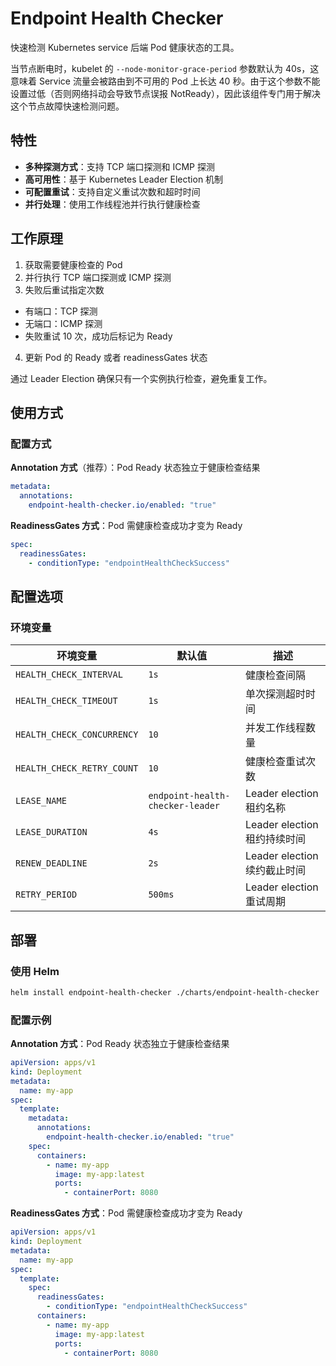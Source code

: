 # Endpoint Health Checker

快速检测 Kubernetes service 后端 Pod 健康状态的工具。

当节点断电时，kubelet 的 `--node-monitor-grace-period` 参数默认为 40s，这意味着 Service 流量会被路由到不可用的 Pod 上长达 40 秒。由于这个参数不能设置过低（否则网络抖动会导致节点误报 NotReady），因此该组件专门用于解决这个节点故障快速检测问题。

## 特性

- **多种探测方式**：支持 TCP 端口探测和 ICMP 探测
- **高可用性**：基于 Kubernetes Leader Election 机制
- **可配置重试**：支持自定义重试次数和超时时间
- **并行处理**：使用工作线程池并行执行健康检查

## 工作原理

1. 获取需要健康检查的 Pod
2. 并行执行 TCP 端口探测或 ICMP 探测
3. 失败后重试指定次数
  - 有端口：TCP 探测
  - 无端口：ICMP 探测
  - 失败重试 10 次，成功后标记为 Ready
4. 更新 Pod 的 Ready 或者 readinessGates 状态

通过 Leader Election 确保只有一个实例执行检查，避免重复工作。

## 使用方式

### 配置方式

**Annotation 方式**（推荐）：Pod Ready 状态独立于健康检查结果

```yaml
metadata:
  annotations:
    endpoint-health-checker.io/enabled: "true"
```

**ReadinessGates 方式**：Pod 需健康检查成功才变为 Ready

```yaml
spec:
  readinessGates:
    - conditionType: "endpointHealthCheckSuccess"
```

## 配置选项

### 环境变量

| 环境变量 | 默认值 | 描述 |
|----------|--------|------|
| `HEALTH_CHECK_INTERVAL` | `1s` | 健康检查间隔 |
| `HEALTH_CHECK_TIMEOUT` | `1s` | 单次探测超时时间 |
| `HEALTH_CHECK_CONCURRENCY` | `10` | 并发工作线程数量 |
| `HEALTH_CHECK_RETRY_COUNT` | `10` | 健康检查重试次数 |
| `LEASE_NAME` | `endpoint-health-checker-leader` | Leader election 租约名称 |
| `LEASE_DURATION` | `4s` | Leader election 租约持续时间 |
| `RENEW_DEADLINE` | `2s` | Leader election 续约截止时间 |
| `RETRY_PERIOD` | `500ms` | Leader election 重试周期 |

## 部署

### 使用 Helm

```bash
helm install endpoint-health-checker ./charts/endpoint-health-checker
```

### 配置示例

**Annotation 方式**：Pod Ready 状态独立于健康检查结果

```yaml
apiVersion: apps/v1
kind: Deployment
metadata:
  name: my-app
spec:
  template:
    metadata:
      annotations:
        endpoint-health-checker.io/enabled: "true"
    spec:
      containers:
        - name: my-app
          image: my-app:latest
          ports:
            - containerPort: 8080
```

**ReadinessGates 方式**：Pod 需健康检查成功才变为 Ready

```yaml
apiVersion: apps/v1
kind: Deployment
metadata:
  name: my-app
spec:
  template:
    spec:
      readinessGates:
        - conditionType: "endpointHealthCheckSuccess"
      containers:
        - name: my-app
          image: my-app:latest
          ports:
            - containerPort: 8080
```
